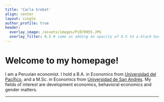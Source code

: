 ```yaml
---
title: 'Carla Srebot'
align: center
layout: single
author_profile: true
header:
  overlay_image: /assets/images/P1070955.JPG
  overlay_filter: 0.2 # same as adding an opacity of 0.5 to a black background
---
```


# Welcome to my homepage! #

I am a Peruvian economist. I hold a B.A. in Economics from [Universidad del Pacífico](https://www.up.edu.pe/en/), and a M.Sc. in Economics from [Universidad de San Andrés](https://udesa.edu.ar/). 
My fields of interest are development economics, behavioral economics and gender matters.

---

